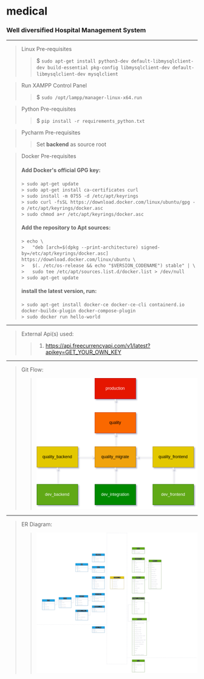 # medical
### Well diversified Hospital Management System

---

> Linux Pre-requisites
>> $ ``` sudo apt-get install python3-dev default-libmysqlclient-dev build-essential pkg-config libmysqlclient-dev default-libmysqlclient-dev mysqlclient ```

> Run XAMPP Control Panel
>> $ ```sudo /opt/lampp/manager-linux-x64.run```

> Python Pre-requisites
>> $ ```pip install -r requirements_python.txt```

> Pycharm Pre-requisites
>> Set **backend** as source root

> Docker Pre-requisites
> #### Add Docker's official GPG key:
> ```
>> sudo apt-get update
>> sudo apt-get install ca-certificates curl
>> sudo install -m 0755 -d /etc/apt/keyrings
>> sudo curl -fsSL https://download.docker.com/linux/ubuntu/gpg -o /etc/apt/keyrings/docker.asc
>> sudo chmod a+r /etc/apt/keyrings/docker.asc
> ```
> #### Add the repository to Apt sources:
> ```
>> echo \
>>   "deb [arch=$(dpkg --print-architecture) signed-by=/etc/apt/keyrings/docker.asc] https://download.docker.com/linux/ubuntu \
>>   $(. /etc/os-release && echo "$VERSION_CODENAME") stable" | \
>>   sudo tee /etc/apt/sources.list.d/docker.list > /dev/null
>> sudo apt-get update
> ```
> #### install the latest version, run:
> ```
>> sudo apt-get install docker-ce docker-ce-cli containerd.io docker-buildx-plugin docker-compose-plugin
>> sudo docker run hello-world
> ```

---
> External Api(s) used:
> 
>> 1. <a>https://api.freecurrencyapi.com/v1/latest?apikey=GET_YOUR_OWN_KEY</a>
---
> Git Flow:
>> ![medical-GIT FLOW.png](document%2Fmedical-GIT%20FLOW.png)
---
> ER Diagram:
>> ![medical-ER Diagram.png](document%2Fmedical-ER%20Diagram.png)
